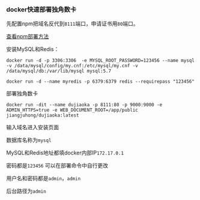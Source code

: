 ### docker快速部署独角数卡

先配置npm把域名反代到`8111`端口，申请证书用`80`端口。

[查看npm部署方法](https://github.com/taotao1058/Docker-Hub/blob/main/docker%20NPM.md#docker%E9%83%A8%E7%BD%B2nginx-proxy-manager)

安装MySQL和Redis：

```
docker run -d -p 3306:3306  -e MYSQL_ROOT_PASSWORD=123456 --name mysql -v /data/mysql/config/my.cnf:/etc/mysql/my.cnf -v /data/mysql/db:/var/lib/mysql mysql:5.7
```

```
docker run -d --name myredis -p 6379:6379 redis --requirepass "123456"
```

部署独角数卡

```
docker run -dit --name dujiaoka -p 8111:80 -p 9000:9000 -e ADMIN_HTTPS=true -e WEB_DOCUMENT_ROOT=/app/public jiangjuhong/dujiaoka:latest
```

输入域名进入安装页面

数据库名称为`mysql`


MySQL和Redis地址都填docker内部IP`172.17.0.1`

密码都是`123456`  可以在部署命令中自行更改


用户名和密码都是`admin`，`admin`

后台路径为`admin`


